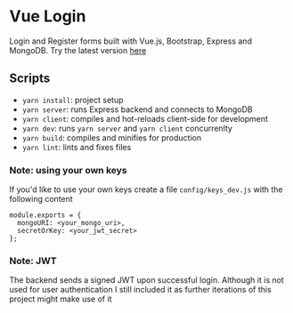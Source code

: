 # Vue Login

Login and Register forms built with Vue.js, Bootstrap, Express and MongoDB. Try the latest version [here](https://login-vue.herokuapp.com/)

## Scripts

- `yarn install`: project setup
- `yarn server`: runs Express backend and connects to MongoDB
- `yarn client`: compiles and hot-reloads client-side for development
- `yarn dev`: runs `yarn server` and `yarn client` concurrenlty
- `yarn build`: compiles and minifies for production
- `yarn lint`: lints and fixes files

### Note: using your own keys

If you'd like to use your own keys create a file `config/keys_dev.js` with the following content

```
module.exports = {
  mongoURI: <your_mongo_uri>,
  secretOrKey: <your_jwt_secret>
};
```

### Note: JWT

The backend sends a signed JWT upon successful login. Although it is not used for user authentication I still included it as further iterations of this project might make use of it
